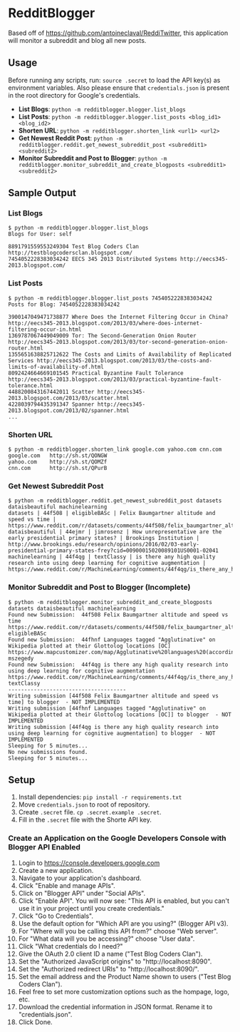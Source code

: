 # RedditBlogger

Based off of https://github.com/antoineclaval/ReddiTwitter, this application will monitor a subreddit and blog all new posts.

## Usage

Before running any scripts, run: `source .secret` to load the API key(s) as environment variables. Also please ensure that `credentials.json` is present in the root directory for Google's credentials.

- **List Blogs**: `python -m redditblogger.blogger.list_blogs`
- **List Posts**: `python -m redditblogger.blogger.list_posts <blog_id1> <blog_id2>`
- **Shorten URL**: `python -m redditblogger.shorten_link <url1> <url2>`
- **Get Newest Reddit Post**: `python -m redditblogger.reddit.get_newest_subreddit_post <subreddit1> <subreddit2>`
- **Monitor Subreddit and Post to Blogger**: `python -m redditblogger.monitor_subreddit_and_create_blogposts <subreddit1> <subreddit2>`

## Sample Output

### List Blogs
```
$ python -m redditblogger.blogger.list_blogs
Blogs for User: self

8891791559553249304 Test Blog Coders Clan http://testblogcodersclan.blogspot.com/
7454052228383034242 EECS 345 2013 Distributed Systems http://eecs345-2013.blogspot.com/
```

### List Posts
```
$ python -m redditblogger.blogger.list_posts 7454052228383034242
Posts for Blog: 7454052228383034242

3900147049471738877 Where Does the Internet Filtering Occur in China? http://eecs345-2013.blogspot.com/2013/03/where-does-internet-filtering-occur-in.html
1369787067449049009 Tor: The Second-Generation Onion Router http://eecs345-2013.blogspot.com/2013/03/tor-second-generation-onion-router.html
1355651638825712622 The Costs and Limits of Availability of Replicated Services http://eecs345-2013.blogspot.com/2013/03/the-costs-and-limits-of-availability-of.html
8092424664669101545 Practical Byzantine Fault Tolerance http://eecs345-2013.blogspot.com/2013/03/practical-byzantine-fault-tolerance.html
4488200843167442011 Scatter http://eecs345-2013.blogspot.com/2013/03/scatter.html
4228039794435391347 Spanner http://eecs345-2013.blogspot.com/2013/02/spanner.html
...
```

### Shorten URL
```
$ python -m redditblogger.shorten_link google.com yahoo.com cnn.com
google.com 	 http://sh.st/QONGW
yahoo.com 	 http://sh.st/QOMZf
cnn.com 	 http://sh.st/QPurB
```
### Get Newest Subreddit Post
```
$ python -m redditblogger.reddit.get_newest_subreddit_post datasets dataisbeautiful machinelearning
datasets | 44f508 | eligibleBASc | Felix Baumgartner altitude and speed vs time | https://www.reddit.com/r/datasets/comments/44f508/felix_baumgartner_altitude_and_speed_vs_time/
dataisbeautiful | 44ejmr | jimrosenz | How unrepresentative are the early presidential primary states? | Brookings Institution | http://www.brookings.edu/research/opinions/2016/02/03-early-presidential-primary-states-frey?cid=00900015020089101US0001-02041
machinelearning | 44f4qg | textClassy | is there any high quality research into using deep learning for cognitive augmentation | https://www.reddit.com/r/MachineLearning/comments/44f4qg/is_there_any_high_quality_research_into_using/
```

### Monitor Subreddit and Post to Blogger (Incomplete)
```
$ python -m redditblogger.monitor_subreddit_and_create_blogposts datasets dataisbeautiful machinelearning
Found new Submission:  44f508 Felix Baumgartner altitude and speed vs time https://www.reddit.com/r/datasets/comments/44f508/felix_baumgartner_altitude_and_speed_vs_time/ eligibleBASc
Found new Submission:  44fhnf Languages tagged "Agglutinative" on Wikipedia plotted at their Glottolog locations [OC] https://www.mapcustomizer.com/map/Agglutinative%20languages%20(according%20to%20Wikipedia%20and%20Glottolog) mszegedy
Found new Submission:  44f4qg is there any high quality research into using deep learning for cognitive augmentation https://www.reddit.com/r/MachineLearning/comments/44f4qg/is_there_any_high_quality_research_into_using/ textClassy
-------------------------------------
Writing submission [44f508 Felix Baumgartner altitude and speed vs time] to blogger  - NOT IMPLEMENTED
Writing submission [44fhnf Languages tagged "Agglutinative" on Wikipedia plotted at their Glottolog locations [OC]] to blogger  - NOT IMPLEMENTED
Writing submission [44f4qg is there any high quality research into using deep learning for cognitive augmentation] to blogger  - NOT IMPLEMENTED
Sleeping for 5 minutes...
No new submissions found.
Sleeping for 5 minutes...
```

## Setup

1. Install dependencies: `pip install -r requirements.txt`
2. Move `credentials.json` to root of repository.
3. Create `.secret` file. `cp .secret.example .secret`.
4. Fill in the `.secret` file with the Shorte API key.

### Create an Application on the Google Developers Console with Blogger API Enabled

1. Login to https://console.developers.google.com
2. Create a new application.
3. Navigate to your application's dashboard.
4. Click "Enable and manage APIs".
5. Click on "Blogger API" under "Social APIs".
6. Click "Enable API". You will now see: "This API is enabled, but you can't use it in your project until you create credentials."
7. Click "Go to Credentials".
8. Use the default option for "Which API are you using?" (Blogger API v3).
9. For "Where will you be calling this API from?" choose "Web server".
10. For "What data will you be accessing?" choose "User data".
11. Click "What credentials do I need?"
12. Give the OAuth 2.0 client ID a name ("Test Blog Coders Clan").
13. Set the "Authorized JavaScript origins" to "http://localhost:8090".
14. Set the "Authorized redirect URIs" to "http://localhost:8090/".
15. Set the email address and the Product Name shown to users ("Test Blog Coders Clan").
16. Feel free to set more customization options such as the hompage, logo, etc.
17. Download the credential information in JSON format. Rename it to "credentials.json".
18. Click Done.

